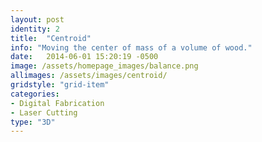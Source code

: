 ```yaml
---
layout: post
identity: 2
title:  "Centroid"
info: "Moving the center of mass of a volume of wood."
date:   2014-06-01 15:20:19 -0500
image: /assets/homepage_images/balance.png
allimages: /assets/images/centroid/
gridstyle: "grid-item"
categories:
- Digital Fabrication
- Laser Cutting
type: "3D"
---
```



